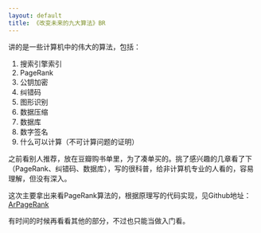 ```yaml
---
layout: default
title: 《改变未来的九大算法》BR
---
```

讲的是一些计算机中的伟大的算法，包括：

1. 搜索引擎索引
2. PageRank
3. 公钥加密
4. 纠错码
5. 图形识别
6. 数据压缩
7. 数据库
8. 数字签名
9. 什么可以计算（不可计算问题的证明）

之前看别人推荐，放在豆瓣购书单里，为了凑单买的。挑了感兴趣的几章看了下（PageRank、纠错码、数据库），写的很科普，给非计算机专业的人看的，容易理解，但没有深入。

这次主要拿出来看PageRank算法的，根据原理写的代码实现，见Github地址：[ArPageRank](https://github.com/arthur503/ArPageRank)

有时间的时候再看看其他的部分，不过也只能当做入门看。

